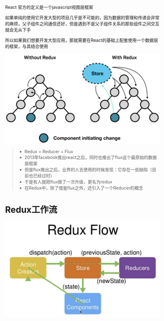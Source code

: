 React 官方的定义是一个javascript视图层框架

如果单纯的使用它开发大型的项目几乎是不可能的，因为数据的管理和传递会非常的麻烦，父子组件之间通信还好，但是遇到不是父子组件关系的那些组件之间交互就会无从下手

所以如果我们想要开发大型应用，那就需要在React的基础上配套使用一个数据层的框架，与其结合使用

![](../images/redux.png)

> * Redux = Reducer + Flux
> * 2013年facebook推出react之后，同时也推出了flux这个最原始的数据层框架
> * 但是flux推出之后，业界的人去使用的时候发现：它存在一些缺陷（目前也已经过时）
> * 于是有人就把flux做了一次升级，更名为redux
> * 在Redux中，除了借鉴flux之外，还引入了一个Reducer的概念

# Redux工作流
![](../images/redux-flow.png)
